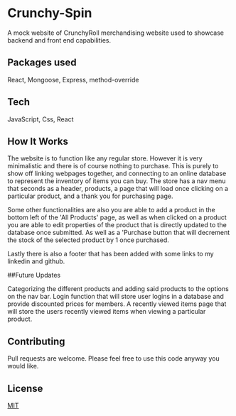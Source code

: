 # Crunchy-Spin

A mock website of CrunchyRoll merchandising website used to showcase backend and front end capabilities.

## Packages used
React, Mongoose, Express, method-override

## Tech 
JavaScript, Css, React

## How It Works
The website is to function like any regular store. However it is very minimalistic and there is of course nothing to purchase. This is purely to show off linking 
webpages together, and connecting to an online database to represent the inventory of items you can buy. The store has a nav menu that seconds as a header,
products, a page that will load once clicking on a particular product, and a thank you for purchasing page.

Some other functionalities are also you are able to add a product in the bottom left of the 'All Products' page, as well as when clicked on a product you are able
to edit properties of the product that is directly updated to the database once submitted. As well as a 'Purchase button that will decrement the stock of the 
selected product by 1 once purchased. 

Lastly there is also a footer that has been added with some links to my linkedin and github.

##Future Updates

Categorizing the different products and adding said products to the options on the nav bar.
Login function that will store user logins in a database and provide discounted prices for members.
A recently viewed items page that will store the users recently viewed items when viewing a particular product.

## Contributing
Pull requests are welcome. Please feel free to use this code anyway you would like.

## License
[MIT](https://choosealicense.com/licenses/mit/)
